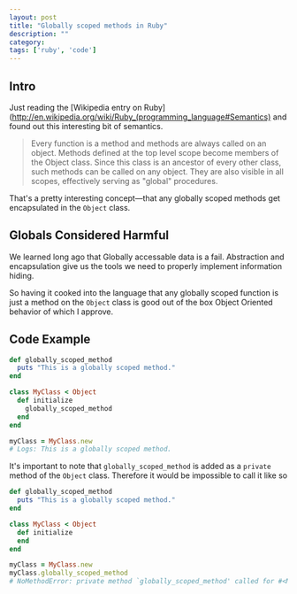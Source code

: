 ```yaml
---
layout: post
title: "Globally scoped methods in Ruby"
description: ""
category: 
tags: ['ruby', 'code']
---
```


## Intro

Just reading the [Wikipedia entry on Ruby](http://en.wikipedia.org/wiki/Ruby_(programming_language#Semantics) and
found out this interesting bit of semantics.

> Every function is a method and methods are always called on an object. Methods
> defined at the top level scope become members of the Object class. Since this
> class is an ancestor of every other class, such methods can be called on any
> object. They are also visible in all scopes, effectively serving as "global"
> procedures.

That's a pretty interesting concept&mdash;that any globally scoped methods get
encapsulated in the `Object` class.

## Globals Considered Harmful

We learned long ago that Globally accessable data is a fail. Abstraction and
encapsulation give us the tools we need to properly implement information
hiding.

So having it cooked into the language that any globally scoped function is just
a method on the `Object` class is good out of the box Object Oriented behavior
of which I approve.

## Code Example

```ruby
def globally_scoped_method
  puts "This is a globally scoped method."
end

class MyClass < Object
  def initialize
    globally_scoped_method
  end
end

myClass = MyClass.new
# Logs: This is a globally scoped method.
```

It's important to note that `globally_scoped_method` is added as a `private`
method of the `Object` class. Therefore it would be impossible to call it like
so

```ruby
def globally_scoped_method
  puts "This is a globally scoped method."
end

class MyClass < Object
  def initialize
  end
end

myClass = MyClass.new
myClass.globally_scoped_method
# NoMethodError: private method `globally_scoped_method' called for #<MyClass:0x016ff23dc23832>
```
